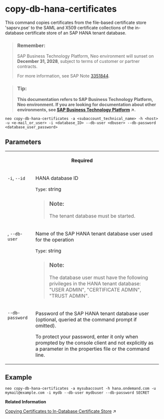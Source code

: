 <!-- loioacb8f74fc20d478a98de550a1e314b38 -->

# copy-db-hana-certificates

This command copies certificates from the file-based certificate store 'sapsrv.pse' to the SAML and X509 certificate collections of the in-database certificate store of an SAP HANA tenant database.



> ### Remember:  
> SAP Business Technology Platform, Neo environment will sunset on **December 31, 2028**, subject to terms of customer or partner contracts.
> 
> For more information, see SAP Note [3351844](https://me.sap.com/notes/3351844).

> ### Tip:  
> **This documentation refers to SAP Business Technology Platform, Neo environment. If you are looking for documentation about other environments, see [SAP Business Technology Platform](https://help.sap.com/viewer/65de2977205c403bbc107264b8eccf4b/Cloud/en-US/6a2c1ab5a31b4ed9a2ce17a5329e1dd8.html "SAP Business Technology Platform (SAP BTP) is an integrated offering comprised of four technology portfolios: database and data management, application development and integration, analytics, and intelligent technologies. The platform offers users the ability to turn data into business value, compose end-to-end business processes, and build and extend SAP applications quickly.") :arrow_upper_right:.**



```
neo copy-db-hana-certificates -a <subaccount_technical_name> -h <host> -u <e-mail_or_user> -i <database_ID> --db-user <dbuser> --db-password <database_user_password>
```



<a name="loioacb8f74fc20d478a98de550a1e314b38__section_l3m_wn4_3qb"/>

## Parameters


<table>
<tr>
<th valign="top" colspan="2">

Required



</th>
</tr>
<tr>
<td valign="top">

`-i`, `--id`



</td>
<td valign="top">

HANA database ID

`Type`: string

> ### Note:  
> The tenant database must be started.



</td>
</tr>
<tr>
<td valign="top">

, `--db-user`



</td>
<td valign="top">

Name of the SAP HANA tenant database user used for the operation

`Type`: string

> ### Note:  
> The database user must have the following privileges in the HANA tenant database: "USER ADMIN", "CERTIFICATE ADMIN", "TRUST ADMIN".



</td>
</tr>
<tr>
<td valign="top">

`--db-password`



</td>
<td valign="top">

Password of the SAP HANA tenant database user \(optional, queried at the command prompt if omitted\).

To protect your password, enter it only when prompted by the console client and not explicitly as a parameter in the properties file or the command line.



</td>
</tr>
</table>



<a name="loioacb8f74fc20d478a98de550a1e314b38__section_zh3_xn4_3qb"/>

## Example

```
neo copy-db-hana-certificates -a mysubaccount -h hana.ondemand.com -u mymail@example.com -i mydb --db-user mydbuser --db-password SECRET
```

**Related Information**  


[Copying Certificates to In-Database Certificate Store](https://help.sap.com/viewer/d4790b2de2f4429db6f3dff54e4d7b3a/Cloud/en-US/d004ca23d1464a86867e209e269d6a55.html "Copy your trust and own certificates from the file-based certificate store 'sapsrv.pse' to the SAML and X509 certificate collections of the in-database certificate store of an SAP HANA tenant database.") :arrow_upper_right:

